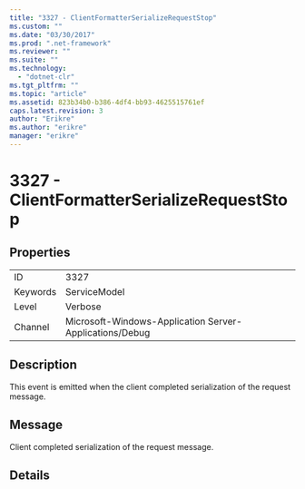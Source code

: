 ```yaml
---
title: "3327 - ClientFormatterSerializeRequestStop"
ms.custom: ""
ms.date: "03/30/2017"
ms.prod: ".net-framework"
ms.reviewer: ""
ms.suite: ""
ms.technology: 
  - "dotnet-clr"
ms.tgt_pltfrm: ""
ms.topic: "article"
ms.assetid: 823b34b0-b386-4df4-bb93-4625515761ef
caps.latest.revision: 3
author: "Erikre"
ms.author: "erikre"
manager: "erikre"
---
```

# 3327 - ClientFormatterSerializeRequestStop
## Properties  
  
|||  
|-|-|  
|ID|3327|  
|Keywords|ServiceModel|  
|Level|Verbose|  
|Channel|Microsoft-Windows-Application Server-Applications/Debug|  
  
## Description  
 This event is emitted when the client completed serialization of the request message.  
  
## Message  
 Client completed serialization of the request message.  
  
## Details
